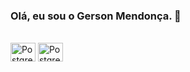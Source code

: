 ### Olá, eu sou o Gerson Mendonça. 👋

<div style="display: inline_block"><br>

<img align="center" alt="PostgreSQL" height="30" width="40" src="https://raw.githubusercontent.com/devicons/devicon/blob/master/icons/postgresql/postgresql-plain.svg">
<img align="center" alt="PostgreSQL" height="30" width="40" src="https://raw.githubusercontent.com/[devicons/devicon/blob/master/icons/r/r-original.svg">
  
</div>

